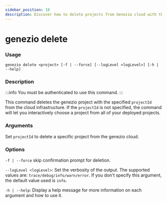 ```yaml
---
sidebar_position: 10
description: Discover how to delete projects from Genezio cloud with the genezio delete command. Step-by-step instructions and options explained
---
```


# genezio delete

<head>
  <title>genezio delete CLI Command</title>
</head>

### Usage

`genezio delete <project> [-f | --force] [--logLevel <logLevel>] [-h | --help]`

### Description

<!-- :::info -->

:::info
You must be authenticated to use this command.
:::

<!-- ::: -->

This command deletes the genezio project with the specified `projectId` from the cloud infrastructure. If the `projectId` is not specified, the command will let you interactively choose a project from all of your deployed projects.&#x20;

### Arguments

Set `projectId` to delete a specific project from the genezio cloud.

### Options

`-f | --force` skip confirmation prompt for deletion.

`--logLevel <logLevel>`: Set the verbosity of the output. The supported values are: `trace/debug/info/warn/error`. If you don't specify this argument, the default value used is `info`.

`-h | --help`: Display a help message for more information on each argument and how to use it.
